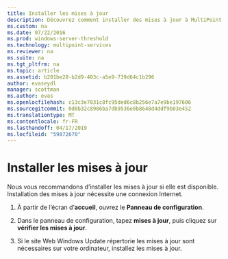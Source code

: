 ```yaml
---
title: Installer les mises à jour
description: Découvrez comment installer des mises à jour à MultiPoint Services
ms.custom: na
ms.date: 07/22/2016
ms.prod: windows-server-threshold
ms.technology: multipoint-services
ms.reviewer: na
ms.suite: na
ms.tgt_pltfrm: na
ms.topic: article
ms.assetid: b201be28-b2d9-403c-a5e9-739d64c1b296
author: evaseydl
manager: scottman
ms.author: evas
ms.openlocfilehash: c13c3e7031c8fc95ded6c8b256e7a7e9be197606
ms.sourcegitcommit: 0d0b32c8986ba7db9536e0b8648d4ddf9b03e452
ms.translationtype: MT
ms.contentlocale: fr-FR
ms.lasthandoff: 04/17/2019
ms.locfileid: "59872670"
---
```

# <a name="install-updates"></a>Installer les mises à jour
Nous vous recommandons d’installer les mises à jour si elle est disponible. Installation des mises à jour nécessite une connexion Internet.  

1.  À partir de l’écran d’**accueil**, ouvrez le **Panneau de configuration**.  
  
2.  Dans le panneau de configuration, tapez **mises à jour**, puis cliquez sur **vérifier les mises à jour**.  
  
3.  Si le site Web Windows Update répertorie les mises à jour sont nécessaires sur votre ordinateur, installez les mises à jour.  
  
